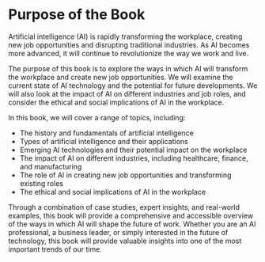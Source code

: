 Purpose of the Book
============================================

Artificial intelligence (AI) is rapidly transforming the workplace, creating new job opportunities and disrupting traditional industries. As AI becomes more advanced, it will continue to revolutionize the way we work and live.

The purpose of this book is to explore the ways in which AI will transform the workplace and create new job opportunities. We will examine the current state of AI technology and the potential for future developments. We will also look at the impact of AI on different industries and job roles, and consider the ethical and social implications of AI in the workplace.

In this book, we will cover a range of topics, including:

* The history and fundamentals of artificial intelligence
* Types of artificial intelligence and their applications
* Emerging AI technologies and their potential impact on the workplace
* The impact of AI on different industries, including healthcare, finance, and manufacturing
* The role of AI in creating new job opportunities and transforming existing roles
* The ethical and social implications of AI in the workplace

Through a combination of case studies, expert insights, and real-world examples, this book will provide a comprehensive and accessible overview of the ways in which AI will shape the future of work. Whether you are an AI professional, a business leader, or simply interested in the future of technology, this book will provide valuable insights into one of the most important trends of our time.
